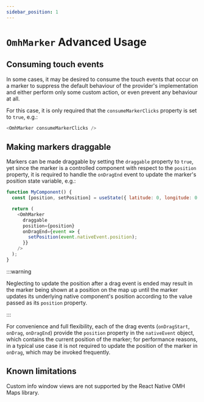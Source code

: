 ```yaml
---
sidebar_position: 1
---
```


# `OmhMarker` Advanced Usage

## Consuming touch events

In some cases, it may be desired to consume the touch events that occur on a marker to suppress the default behaviour of the provider's implementation and either perform only some custom action, or even prevent any behaviour at all.

For this case, it is only required that the `consumeMarkerClicks` property is set to `true`, e.g.:

```javascript
<OmhMarker consumeMarkerClicks />
```

## Making markers draggable

Markers can be made draggable by setting the `draggable` property to `true`, yet since the marker is a controlled component with respect to the `position` property, it is required to handle the `onDragEnd` event to update the marker's position state variable, e.g.:

```javascript
function MyComponent() {
  const [position, setPosition] = useState({ latitude: 0, longitude: 0 });

  return (
    <OmhMarker
      draggable
      position={position}
      onDragEnd={event => {
        setPosition(event.nativeEvent.position);
      }}
    />
  );
}
```

:::warning

Neglecting to update the position after a drag event is ended may result in the marker being shown at a position on the map up until the marker updates its underlying native component's position according to the value passed as its `position` property.

:::

For convenience and full flexibility, each of the drag events (`onDragStart`, `onDrag`, `onDragEnd`) provide the `position` property in the `nativeEvent` object, which contains the current position of the marker; for performance reasons, in a typical use case it is not required to update the position of the marker in `onDrag`, which may be invoked frequently.

## Known limitations

Custom info window views are not supported by the React Native OMH Maps library.

